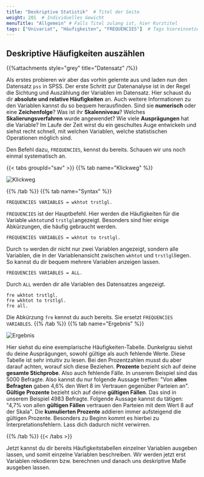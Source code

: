 ```yaml
---
title: "Deskriptive Statistik"  # Titel der Seite
weight: 201  # Individuelles Gewicht 
menuTitle: "Allgemein" # Falls Titel zulang ist, hier Kurztitel
tags: ["Univariat", "Häufigkeiten", "FREQUENCIES"]  # Tags hiereinsetzen; Kurzwort, was auf der Seite passsiert
---
```


## Deskriptive Häufigkeiten auszählen

{{%attachments style=\"grey\" title=\"Datensatz\" /%}}

Als erstes probieren wir aber das vorhin gelernte aus und laden nun den Datensatz `pss` in SPSS.
Der erste Schritt zur Datenanalyse ist in der Regel die Sichtung und Auszählung der Variablen im Datensatz. Hier schaust du dir **absolute und relative Häufigkeiten** an. Auch weitere Informationen zu den Variablen kannst du so bequem herausfinden. Sind sie **numerisch** oder eine **Zeichenfolge**? Was ist ihr **Skalenniveau**? Welches **Skalierungsverfahren** wurde angewendet? Wie viele **Ausprägungen** hat die Variable? Im Laufe der Zeit wirst du ein geschultes Auge entwickeln und siehst recht schnell, mit welchen Variablen, welche statistischen Operationen möglich sind.

Den Befehl dazu, `FREQUENCIES`, kennst du bereits. Schauen wir uns noch einmal systematisch an.

{{< tabs groupId="sav" >}}
{{% tab name="Klickweg" %}}

![Klickweg](../gif/freq.gif)


{{% /tab %}}
{{% tab name="Syntax" %}}
```{SPSS}
FREQUENCIES VARIABLES = wkhtot trstlgl.
```

`FREQUENCIES` ist der Hauptbefehl. Hier werden die Häufigkeiten für die Variable `wkhtot`und `trstlgl`angezeigt. Besonders sind hier einige Abkürzungen, die häufig gebraucht werden.

```{SPSS}
FREQUENCIES VARIABLES = wkhtot to trstlgl.
```
Durch `to` werden dir nicht nur zwei Variablen angezeigt, sondern alle Variablen, die in der Variablenansicht zwischen `wkhtot` und `trstlgl`liegen. So kannst du dir bequem mehrere Variablen anzeigen lassen.

```{SPSS}
FREQUENCIES VARIABLES = ALL.
```
Durch `ALL` werden dir alle Variablen des Datensatzes angezeigt.

```{SPSS}
fre wkhtot trstlgl.
fre wkhtot to trstlgl.
fre all.
```

Die Abkürzung `fre` kennst du auch bereits. Sie ersetzt `FREQUENCIES VARIABLES`.
{{% /tab %}}
{{% tab name="Ergebnis" %}}

![Ergebnis](../img/freq.png)

Hier siehst du eine exemplarische Häufigkeiten-Tabelle. Dunkelgrau siehst du deine Ausprägungen, sowohl gültige als auch fehlende Werte. Diese Tabelle ist sehr intuitiv zu lesen. Bei den Prozentzahlen musst du aber darauf achten, worauf sich diese Beziehen. **Prozente** bezieht sich auf deine **gesamte Stichprobe**. Also auch fehlende Fälle. In unserem Beispiel sind das 5000 Befragte. Also kannst du nur folgende Aussage treffen: "Von **allen Befragten** gaben 4,6% den Wert 8 im Vertrauen gegenüber Parteien an". **Gültige Prozente** bezieht sich auf deine **gültigen Fällen**. Das sind in unserem Beispiel 4983 Befragte. Folgende Aussage kannst du tätigen: "4,7% von allen **gültigen Fällen** vertrauen den Parteien mit dem Wert 8 auf der Skala". Die **kumulierten Prozente** addieren immer aufsteigend die gültigen Prozente. Besonders zu Beginn kommt es hierbei zu Interpretationsfehlern. Lass dich dadurch nicht verwirren.

{{% /tab %}}
{{< /tabs >}}

Jetzt kannst du dir bereits Häufigkeitstabellen einzelner Variablen ausgeben lassen, und somit einzelne Variablen beschreiben. Wir werden jetzt erst Variablen rekodieren bzw. berechnen und danach uns deskriptive Maße ausgeben lassen.